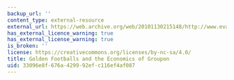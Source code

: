 ```yaml
---
backup_url: ''
content_type: external-resource
external_url: https://web.archive.org/web/20101130215148/http://www.evanmiller.org/golden-football.html
has_external_licence_warning: true
has_external_license_warning: true
is_broken: ''
license: https://creativecommons.org/licenses/by-nc-sa/4.0/
title: Golden Footballs and the Economics of Groupon
uid: 33096e8f-676a-4299-92ef-c116ef4af087
---
```


